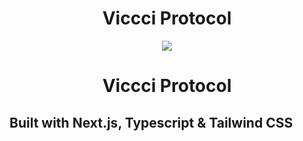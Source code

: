 <h1 align="center">Viccci Protocol</h1>

  <p align="center">
  <img src="/log.png" />
</p>
  <h1 align="center">Viccci Protocol</h1>


## Built with Next.js, Typescript & Tailwind CSS
